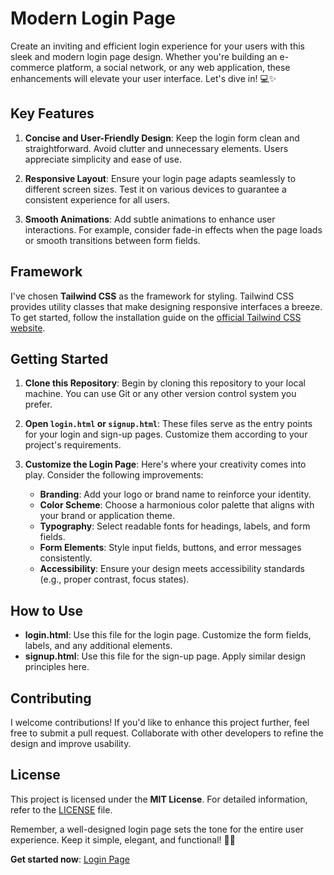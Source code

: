 # Modern Login Page

Create an inviting and efficient login experience for your users with this sleek and modern login page design. Whether you're building an e-commerce platform, a social network, or any web application, these enhancements will elevate your user interface. Let's dive in! 💻✨

## Key Features

1. **Concise and User-Friendly Design**: Keep the login form clean and straightforward. Avoid clutter and unnecessary elements. Users appreciate simplicity and ease of use.

2. **Responsive Layout**: Ensure your login page adapts seamlessly to different screen sizes. Test it on various devices to guarantee a consistent experience for all users.

3. **Smooth Animations**: Add subtle animations to enhance user interactions. For example, consider fade-in effects when the page loads or smooth transitions between form fields.

## Framework

I've chosen **Tailwind CSS** as the framework for styling. Tailwind CSS provides utility classes that make designing responsive interfaces a breeze. To get started, follow the installation guide on the [official Tailwind CSS website](https://tailwindcss.com/docs/installation).

## Getting Started

1. **Clone this Repository**: Begin by cloning this repository to your local machine. You can use Git or any other version control system you prefer.

2. **Open `login.html` or `signup.html`**: These files serve as the entry points for your login and sign-up pages. Customize them according to your project's requirements.

3. **Customize the Login Page**: Here's where your creativity comes into play. Consider the following improvements:

   - **Branding**: Add your logo or brand name to reinforce your identity.
   - **Color Scheme**: Choose a harmonious color palette that aligns with your brand or application theme.
   - **Typography**: Select readable fonts for headings, labels, and form fields.
   - **Form Elements**: Style input fields, buttons, and error messages consistently.
   - **Accessibility**: Ensure your design meets accessibility standards (e.g., proper contrast, focus states).

## How to Use

- **login.html**: Use this file for the login page. Customize the form fields, labels, and any additional elements.
- **signup.html**: Use this file for the sign-up page. Apply similar design principles here.

## Contributing

I welcome contributions! If you'd like to enhance this project further, feel free to submit a pull request. Collaborate with other developers to refine the design and improve usability.

## License

This project is licensed under the **MIT License**. For detailed information, refer to the [LICENSE](./LICENSE) file.

Remember, a well-designed login page sets the tone for the entire user experience. Keep it simple, elegant, and functional! 🚀🔑

**Get started now**: [Login Page](https://tailwindcss.com/docs/installation)
